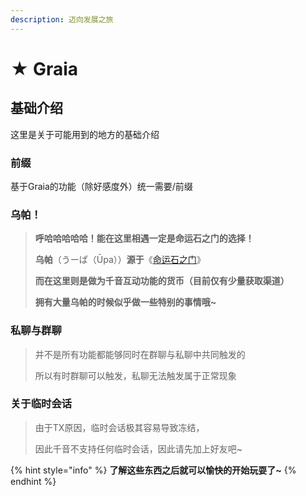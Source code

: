 ```yaml
---
description: 迈向发展之旅
---
```


# ★ Graia

## 基础介绍

这里是关于可能用到的地方的基础介绍

### 前缀

基于Graia的功能（除好感度外）统一需要/前缀

### 乌帕！

> **呼哈哈哈哈哈！能在这里相遇一定是命运石之门的选择！**
>
> **乌帕**（うーぱ（Ūpa））**源于**《[命运石之门](https://zh.moegirl.org.cn/%E5%91%BD%E8%BF%90%E7%9F%B3%E4%B9%8B%E9%97%A8)》
>
> **而在这里则是做为千音互动功能的货币（目前仅有少量获取渠道）**
>
> **拥有大量乌帕的时候似乎做一些特别的事情哦\~**

### 私聊与群聊

> 并不是所有功能都能够同时在群聊与私聊中共同触发的
>
> 所以有时群聊可以触发，私聊无法触发属于正常现象

### 关于临时会话

> 由于TX原因，临时会话极其容易导致冻结，
>
> 因此千音不支持任何临时会话，因此请先加上好友吧\~

{% hint style="info" %}
**了解这些东西之后就可以愉快的开始玩耍了\~**
{% endhint %}
